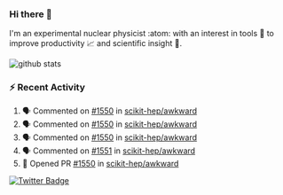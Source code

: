 ### Hi there 👋 

I'm an experimental nuclear physicist :atom: with an interest in tools :wrench: to improve productivity :chart_with_upwards_trend: and scientific insight :telescope:.

![github stats](https://github-readme-stats.vercel.app/api?username=agoose77&show_icons=true&hide_rank=true&hide_title=true&bg_color=30,e76445,904e95&text_color=efe3ec&icon_color=efe3ec)
<!--
**agoose77/agoose77** is a ✨ _special_ ✨ repository because its `README.md` (this file) appears on your GitHub profile.

Here are some ideas to get you started:

- 🔭 I’m currently working on ...
- 🌱 I’m currently learning ...
- 👯 I’m looking to collaborate on ...
- 🤔 I’m looking for help with ...
- 💬 Ask me about ...
- 📫 How to reach me: ...
- 😄 Pronouns: ...
- ⚡ Fun fact: ...
-->

### :zap: Recent Activity
<!--START_SECTION:activity-->
1. 🗣 Commented on [#1550](https://github.com/scikit-hep/awkward/issues/1550) in [scikit-hep/awkward](https://github.com/scikit-hep/awkward)
2. 🗣 Commented on [#1550](https://github.com/scikit-hep/awkward/issues/1550) in [scikit-hep/awkward](https://github.com/scikit-hep/awkward)
3. 🗣 Commented on [#1550](https://github.com/scikit-hep/awkward/issues/1550) in [scikit-hep/awkward](https://github.com/scikit-hep/awkward)
4. 🗣 Commented on [#1551](https://github.com/scikit-hep/awkward/issues/1551) in [scikit-hep/awkward](https://github.com/scikit-hep/awkward)
5. 💪 Opened PR [#1550](https://github.com/scikit-hep/awkward/pull/1550) in [scikit-hep/awkward](https://github.com/scikit-hep/awkward)
<!--END_SECTION:activity-->


[![Twitter Badge](https://img.shields.io/twitter/follow/agoose77?style=flat-square&logo=Twitter&logoColor=white&color=cornflowerblue)](https://twitter.com/agoose77)
